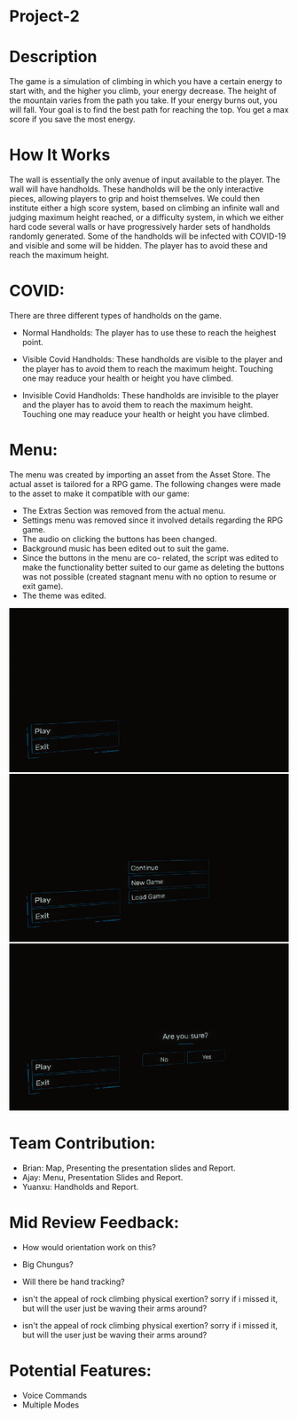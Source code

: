 # Project-2

# Description
The game is a simulation of climbing in which you have a certain energy to start with, and the higher you climb, your energy decrease. The height of the mountain varies from the path you take. If your energy burns out, you will fall. Your goal is to find the best path for reaching the top. You get a max score if you save the most energy.

# How It Works
The wall is essentially the only avenue of input available to the player. The wall will have handholds. These handholds will be the only interactive pieces, allowing players to grip and hoist themselves. We could then institute either a high score system, based on climbing an infinite wall and judging maximum height reached, or a difficulty system, in which we either hard code several walls or have progressively harder sets of handholds randomly generated. Some of the handholds will be infected with COVID-19 and visible and some will be hidden. The player has to avoid these and reach the maximum height.

# COVID:
There are three different types of handholds on the game. 

- Normal Handholds: 
The player has to use these to reach the heighest point. 

- Visible Covid Handholds:
These handholds are visible to the player and the player has to avoid them to reach the maximum height. Touching one may readuce your health or height you have climbed. 

- Invisible Covid Handholds:
These handholds are invisible to the player and the player has to avoid them to reach the maximum height. Touching one may readuce your health or height you have climbed. 

# Menu:

The menu was created by importing an asset from the Asset Store. The actual asset is tailored for a RPG game. The following changes were made to the asset to make it compatible with our game: 

- The Extras Section was removed from the actual menu. 
- Settings menu was removed since it involved details regarding the RPG game. 
- The audio on clicking the buttons has been changed. 
- Background music has been edited out to suit the game. 
- Since the buttons in the menu are co- related, the script was edited to make the functionality better suited to our game as deleting the buttons was not possible (created stagnant menu with no option to resume or exit game).
- The theme was edited.

![Image](https://github.com/CodesbyA/Project-2/blob/main/Meu%201.JPG)
![Image](https://github.com/CodesbyA/Project-2/blob/main/Menu%202.JPG)
![Image](https://github.com/CodesbyA/Project-2/blob/main/Menu%203.JPG)


# Team Contribution:

- Brian: Map, Presenting the presentation slides and Report.  
- Ajay: Menu, Presentation Slides and Report. 
- Yuanxu: Handholds and Report. 

# Mid Review Feedback:

- How would orientation work on this?

- Big Chungus?

- Will there be hand tracking?

- isn't the appeal of rock climbing physical exertion? sorry if i missed it, but will the user just be waving their arms around?

- isn't the appeal of rock climbing physical exertion? sorry if i missed it, but will the user just be waving their arms around?

# Potential Features: 

- Voice Commands
- Multiple Modes



